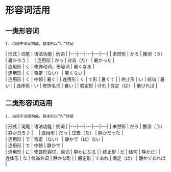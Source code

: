 # 形容词活用

## 一类形容词
    1. 由词干词尾构成，基本形以“い”结尾

| 形式  | 词尾  | 语法功能   | 例词  | 
|---|---|---|---|---|
| 未然形  | かろ  | 推测（う）  |  暑かろう  |　 
|  连用形 | かっ  | 过去（た）  |  暑かった |  
|  连用形 | く  | 修饰动词，形容词  | 暑くなる  |   
|  连用形 | く  | 否定（ない） | 暑くない  |  
|  连用形 | く  | 中顿 | 暑く |
|  连用形 | く  | て形 | 暑くて |
|  终止形 | い  | 结句 | 暑い |
|  连体形 | い  | 修饰名词 | 暑い |
|  假定形 | けれ  | 假定（ば） | 暑ければ |

## 二类形容词活用
    1. 由词干词尾构成，基本形以“だ”结尾

| 形式  | 词尾  | 语法功能   | 例词  | 
|---|---|---|---|---|
| 未然形  | だろ  | 推测（う）  |  静かだろう  |　 
|  连用形 | だっ  | 过去（た）  |  静かだった |  
|  连用形 | で  | 否定（ない）  | 静かで（は）ない  |   
|  连用形 | で  | 中顿 | 静かで  |  
|  连用形 | に  | 修饰形容词、动词 | 静かになる |
|  终止形 | だ  | 结句 | 静かだ |
|  连体形 | な  | 修饰名词 | 静かな町 |
|  假定形 | であれ  | 假定（ば） | 静かであれば |
